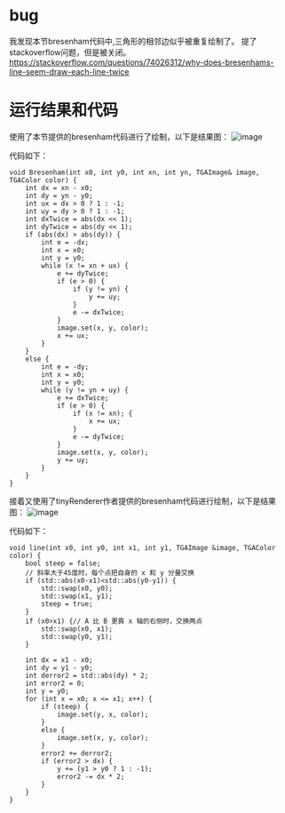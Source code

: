 # bug
我发现本节bresenham代码中,三角形的相邻边似乎被重复绘制了。
提了stackoverflow问题，但是被关闭。
https://stackoverflow.com/questions/74026312/why-does-bresenhams-line-seem-draw-each-line-twice

# 运行结果和代码
使用了本节提供的bresenham代码进行了绘制，以下是结果图：
![image](https://user-images.githubusercontent.com/65701532/195054017-8fcf977c-d7fb-4eb2-b4ea-653f447d8562.png)

代码如下：
```
void Bresenham(int x0, int y0, int xn, int yn, TGAImage& image, TGAColor color) {
    int dx = xn - x0;
    int dy = yn - y0;
    int ux = dx > 0 ? 1 : -1;
    int uy = dy > 0 ? 1 : -1;
    int dxTwice = abs(dx << 1);
    int dyTwice = abs(dy << 1);
    if (abs(dx) > abs(dy)) {
        int e = -dx;
        int x = x0;
        int y = y0;
        while (x != xn + ux) {
            e += dyTwice;
            if (e > 0) {
                if (y != yn) {
                    y += uy;
                }
                e -= dxTwice;
            }
            image.set(x, y, color);
            x += ux;
        }
    }
    else {
        int e = -dy;
        int x = x0;
        int y = y0;
        while (y != yn + uy) {
            e += dxTwice;
            if (e > 0) {
                if (x != xn); {
                    x += ux;
                }
                e -= dyTwice;
            }
            image.set(x, y, color);
            y += uy;
        }
    }
}
```


接着又使用了tinyRenderer作者提供的bresenham代码进行绘制，以下是结果图：
![image](https://user-images.githubusercontent.com/65701532/195054158-a0c0f891-9ffb-46be-b4ab-44958ee6d0e6.png)

代码如下：
```
void line(int x0, int y0, int x1, int y1, TGAImage &image, TGAColor color) {
    bool steep = false;
    // 斜率大于45度时，每个点把自身的 x 和 y 分量交换
    if (std::abs(x0-x1)<std::abs(y0-y1)) {
        std::swap(x0, y0);
        std::swap(x1, y1);
        steep = true;
    }
    if (x0>x1) {// A 比 B 更靠 x 轴的右侧时，交换两点
        std::swap(x0, x1);
        std::swap(y0, y1);
    }

    int dx = x1 - x0;
    int dy = y1 - y0;
    int derror2 = std::abs(dy) * 2;
    int error2 = 0;
    int y = y0;
    for (int x = x0; x <= x1; x++) {
        if (steep) {
            image.set(y, x, color);
        }
        else {
            image.set(x, y, color);
        }
        error2 += derror2;
        if (error2 > dx) {
            y += (y1 > y0 ? 1 : -1);
            error2 -= dx * 2;
        }
    }
}
```
